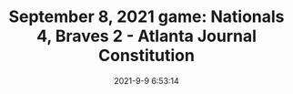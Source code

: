 ---
"title": "September 8, 2021 game: Nationals 4, Braves 2 - Atlanta Journal Constitution"
"date": "2021-9-9 6:53:14"
"feed_name": "GOOGLENEWS"
"feed_website": "https://news.google.com/search?q=drilling%2Bincident&hl=en-US&gl=US&ceid=US:en"
"feed_rss": "https://news.google.com/rss/search?q=drilling%2Bincident&hl=en-US&gl=US&ceid=US:en"
"link": "https://www.ajc.com/sports/atlanta-braves/nationals-beat-braves-despite-having-starting-pitcher-ejected-in-first-inning/PE2KPSJU2BGXBDCKLBTEN2ATTQ/"
"file": "_posts/fd7e6affd0fb497c72c896000c13e389667ad1c3.md"
"accident": "0"
"drilling": "0"
---